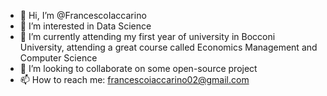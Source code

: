 - 👋 Hi, I’m @FrancescoIaccarino
- 👀 I’m interested in Data Science
- 🌱 I’m currently attending my first year of university in Bocconi University, attending a great course called Economics Management and Computer Science
- 💞️ I’m looking to collaborate on some open-source project
- 📫 How to reach me: francescoiaccarino02@gmail.com
